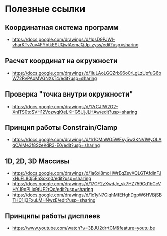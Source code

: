 Полезные ссылки
===============

## Координатная система программ

* <https://docs.google.com/drawings/d/1psD9PJWl-vharKTv7uv4FYbtkESUQwlAemJQJp-zyss/edit?usp=sharing>

## Расчет координат на окружности

* <https://docs.google.com/drawings/d/1IuLAoLGQZrb96o0rLgLzUpfuG6bW72RvPAoMVGNXsT4/edit?usp=sharing>

## Проверка "точка внутри окружности"

* <https://docs.google.com/drawings/d/17rCJfW2O2-XnlTS0tdSVH12VozwqKteLKHG5UjJLHAw/edit?usp=sharing>

## Принцип работы Constrain/Clamp

* <https://docs.google.com/drawings/d/1r1CMnWG5WFsy5w3KNVIWyOLAqCAiMe3f8SzeKdR3-E0/edit?usp=sharing>

## 1D, 2D, 3D Массивы

* <https://docs.google.com/drawings/d/1a6xl8moHWrEqZsvXQLGTAfdinFJxHuFL80j5EnSokn0/edit?usp=sharing>
* <https://docs.google.com/drawings/d/17CF2zXwdJc_vk7HZ759Cd1bCcVHYJ9gPLlx9tUF2rQc/edit?usp=sharing>
* <https://docs.google.com/drawings/d/1c1yN7GiqhMfEHghDgpW6HVBjSBTHC1Ij3FxuLMHNwzE/edit?usp=sharing>

## Принципы работы дисплеев

* <https://www.youtube.com/watch?v=3BJU2drrtCM&feature=youtu.be>
